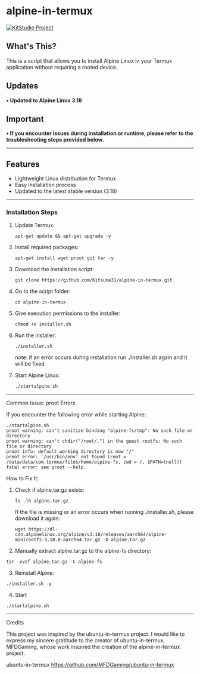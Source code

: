# alpine-in-termux

[![KitStudio Project](https://img.shields.io/badge/KitStudio%20Project-GitHub%20Projects-black?style=for-the-badge&logo=github&logoColor=white&labelColor=%232F2F2F)](https://github.com/Kitsuna31?tab=repositories)

## What's This?

This is a script that allows you to install Alpine Linux in your Termux application without requiring a rooted device.

## Updates

**• Updated to Alpine Linux 3.18**

## Important

**• If you encounter issues during installation or runtime, please refer to the troubleshooting steps provided below.**

---

## Features

- Lightweight Linux distribution for Termux
- Easy installation process
- Updated to the latest stable version (3.18)

---

### Installation Steps

1. Update Termux:
   ```
   apt-get update && apt-get upgrade -y
   ```
   
2. Install required packages:
   ```
   apt-get install wget proot git tar -y
   ```

3. Download the installation script:
   ```
   git clone https://github.com/Kitsuna31/alpine-in-termux.git
   ```

4. Go to the script folder:
   ```
   cd alpine-in-termux
   ```

5. Give execution permissions to the installer:
   ```
   chmod +x installer.sh
   ```

6. Run the installer:
   ```
   ./installer.sh
   ```
   note: if an error occurs during installation run ./installer.sh again and it will be fixed

7. Start Alpine Linux:
   ```
   ./startalpine.sh
   ```



---

Common Issue: proot Errors

If you encounter the following error while starting Alpine:
```
./startalpine.sh
proot warning: can't sanitize binding "alpine-fs/tmp": No such file or directory
proot warning: can't chdir("/root/.") in the guest rootfs: No such file or directory
proot info: default working directory is now "/"
proot error: '/usr/bin/env' not found (root = /data/data/com.termux/files/home/alpine-fs, cwd = /, $PATH=(null))
fatal error: see proot --help.
```

How to Fix It:

1. Check if alpine.tar.gz exists:
   ```
   ls -lh alpine.tar.gz
   ```

    If the file is missing or an error occurs when running ./installer.sh, please download it again:
   ```
   wget https://dl-cdn.alpinelinux.org/alpine/v3.18/releases/aarch64/alpine-minirootfs-3.18.0-aarch64.tar.gz -O alpine.tar.gz
   ```


2. Manually extract alpine.tar.gz to the alpine-fs directory:
```
tar -xvzf alpine.tar.gz -C alpine-fs
```

3. Reinstall Alpine:
```
./installer.sh -y
```
4. Start
```
./startalpine.sh
```

---

Credits

This project was inspired by the ubuntu-in-termux project. I would like to express my sincere gratitude to the creator of ubuntu-in-termux, MFDGaming, whose work inspired the creation of the alpine-in-termux project.

ubuntu-in-termux
https://github.com/MFDGaming/ubuntu-in-termux
